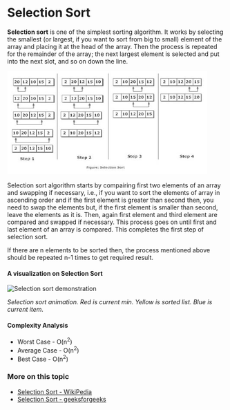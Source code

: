 # Selection Sort

**Selection sort** is one of the simplest sorting algorithm.
It works by selecting the smallest (or largest, if you want to sort from big to small) element of the array and placing it at the head of the array. Then the process is repeated for the remainder of the array; the next largest element is selected and put into the next slot, and so on down the line.

![Selection Sort](selection_sort.jpg)

Selection sort algorithm starts by compairing first two elements of an array and swapping if necessary, i.e., if you want to sort the elements of array in ascending order and if the first element is greater than second then, you need to swap the elements but, if the first element is smaller than second, leave the elements as it is. Then, again first element and third element are compared and swapped if necessary. This process goes on until first and last element of an array is compared. This completes the first step of selection sort.

If there are n elements to be sorted then, the process mentioned above should be repeated n-1 times to get required result.

#### A visualization on Selection Sort
![Selection sort demonstration](https://upload.wikimedia.org/wikipedia/commons/9/94/Selection-Sort-Animation.gif)

*Selection sort animation. Red is current min. Yellow is sorted list. Blue is current item.*

#### Complexity Analysis
- Worst Case - O(n<sup>2</sup>)
- Average Case - O(n<sup>2</sup>)
- Best Case - O(n<sup>2</sup>)

### More on this topic
- [Selection Sort - WikiPedia](https://en.wikipedia.org/wiki/Selection_sort)
- [Selection Sort - geeksforgeeks](http://quiz.geeksforgeeks.org/selection-sort/)
